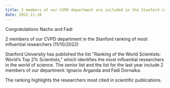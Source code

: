 ```yaml
---
title: 2 members of our CVPD department are included in the Stanford ranking of most influential researcher
date: 2022-11-10
---
```


Congratulations Nacho and Fadi

<!--more-->

2 members of our CVPD department in the Stanford ranking of most influential researchers (11/10/2022)

Stanford University has published the list "Ranking of the World Scientists: World’s Top 2% Scientists," which identifies the most influential researchers in the world of science. The senior list and the list for the last year include 2 members of our department: Ignacio Arganda and  Fadi Dornaika.

The ranking highlights the researchers most cited in scientific publications.



